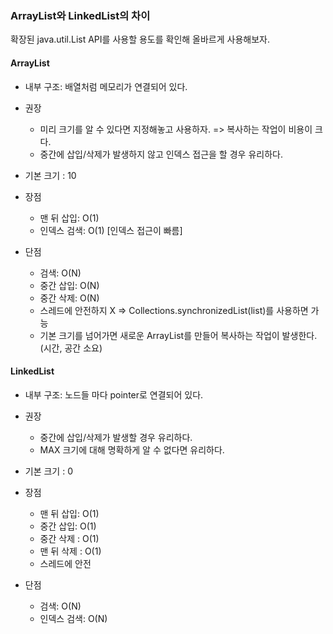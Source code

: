 ### ArrayList와 LinkedList의 차이
확장된 java.util.List API를 사용할 용도를 확인해 올바르게 사용해보자.

#### ArrayList
- 내부 구조: 배열처럼 메모리가 연결되어 있다.
- 권장
    - 미리 크기를 알 수 있다면 지정해놓고 사용하자. => 복사하는 작업이 비용이 크다.
    - 중간에 삽입/삭제가 발생하지 않고 인덱스 접근을 할 경우 유리하다.
    
- 기본 크기 : 10
- 장점
    - 맨 뒤 삽입: O(1)
    - 인덱스 검색: O(1) [인덱스 접근이 빠름]

- 단점
    - 검색: O(N)
    - 중간 삽입: O(N)
    - 중간 삭제: O(N)
    - 스레드에 안전하지 X => Collections.synchronizedList(list)를 사용하면 가능
    - 기본 크기를 넘어가면 새로운 ArrayList를 만들어 복사하는 작업이 발생한다. (시간, 공간 소요)


#### LinkedList
- 내부 구조: 노드들 마다 pointer로 연결되어 있다.
- 권장
    - 중간에 삽입/삭제가 발생할 경우 유리하다.
    - MAX 크기에 대해 명확하게 알 수 없다면 유리하다.
- 기본 크기 : 0
- 장점
    - 맨 뒤 삽입: O(1)
    - 중간 삽입: O(1)
    - 중간 삭제 : O(1)
    - 맨 뒤 삭제 : O(1)
    - 스레드에 안전

- 단점
    - 검색: O(N)
    - 인덱스 검색: O(N)